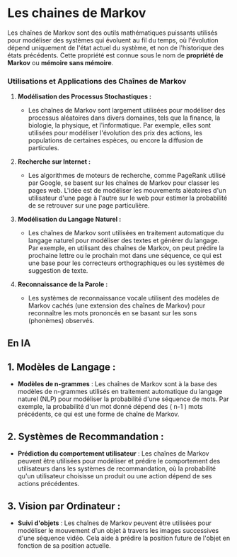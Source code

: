 # Les chaines de Markov

Les chaînes de Markov sont des outils mathématiques puissants utilisés pour modéliser des systèmes qui évoluent au fil du temps, où l'évolution dépend uniquement de l'état actuel du système, et non de l'historique des états précédents. Cette propriété est connue sous le nom de **propriété de Markov** ou **mémoire sans mémoire**.

### Utilisations et Applications des Chaînes de Markov

1. **Modélisation des Processus Stochastiques :**
   - Les chaînes de Markov sont largement utilisées pour modéliser des processus aléatoires dans divers domaines, tels que la finance, la biologie, la physique, et l'informatique. Par exemple, elles sont utilisées pour modéliser l'évolution des prix des actions, les populations de certaines espèces, ou encore la diffusion de particules.

2. **Recherche sur Internet :**
   - Les algorithmes de moteurs de recherche, comme PageRank utilisé par Google, se basent sur les chaînes de Markov pour classer les pages web. L'idée est de modéliser les mouvements aléatoires d'un utilisateur d'une page à l'autre sur le web pour estimer la probabilité de se retrouver sur une page particulière.

3. **Modélisation du Langage Naturel :**
   - Les chaînes de Markov sont utilisées en traitement automatique du langage naturel pour modéliser des textes et générer du langage. Par exemple, en utilisant des chaînes de Markov, on peut prédire la prochaine lettre ou le prochain mot dans une séquence, ce qui est une base pour les correcteurs orthographiques ou les systèmes de suggestion de texte.

4. **Reconnaissance de la Parole :**
   - Les systèmes de reconnaissance vocale utilisent des modèles de Markov cachés (une extension des chaînes de Markov) pour reconnaître les mots prononcés en se basant sur les sons (phonèmes) observés.

## En IA

## 1. **Modèles de Langage :**
   - **Modèles de n-grammes** : Les chaînes de Markov sont à la base des modèles de n-grammes utilisés en traitement automatique du langage naturel (NLP) pour modéliser la probabilité d'une séquence de mots. Par exemple, la probabilité d'un mot donné dépend des \( n-1 \) mots précédents, ce qui est une forme de chaîne de Markov.

## 2. **Systèmes de Recommandation :**
   - **Prédiction du comportement utilisateur** : Les chaînes de Markov peuvent être utilisées pour modéliser et prédire le comportement des utilisateurs dans les systèmes de recommandation, où la probabilité qu'un utilisateur choisisse un produit ou une action dépend de ses actions précédentes.

## 3. **Vision par Ordinateur :**
   - **Suivi d'objets** : Les chaînes de Markov peuvent être utilisées pour modéliser le mouvement d'un objet à travers les images successives d'une séquence vidéo. Cela aide à prédire la position future de l'objet en fonction de sa position actuelle.


